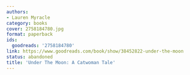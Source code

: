 ```yaml
---
authors:
- Lauren Myracle
category: books
cover: 2758184780.jpg
format: paperback
ids:
  goodreads: '2758184780'
link: https://www.goodreads.com/book/show/38452822-under-the-moon
status: abandoned
title: 'Under The Moon: A Catwoman Tale'
---
```

